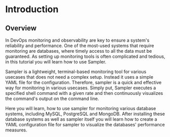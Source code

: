 # Introduction

## Overview

In DevOps monitoring and observability are key to ensure a system's reliability and performance. One of the most-used systems that require monitoring are databases, where timely access to all the data must be guaranteed. As setting up monitoring tools is often complicated and tedious, in this tutorial you will learn how to use Sampler.

Sampler is a lightweight, terminal-based monitoring tool for various usecases that does not need a complex setup. Instead it uses a simple YAML file for the configuration. Therefore, sampler is a quick and effective way for monitoring in various usecases. Simply put, Sampler executes a specified shell command with a given rate and then continuously visualizes the command's output on the command line.

Here you will learn, how to use sampler for monitoring various database systems, including MySQL, PostgreSQL and MongoDB. After installing these database systems as well as sampler itself you will learn how to create a YAML configuration file for sampler to visualize the databases' performance measures. 